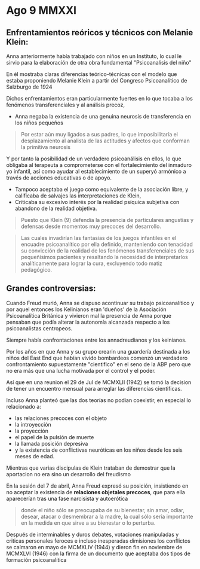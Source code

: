 # Ago 9 MMXXI
## Enfrentamientos reóricos y técnicos con Melanie Klein:
Anna anteriormente había trabajado con niños en un Instituto, lo cual le sirvio para la elaboración de otra obra fundamental "Psicoanalisis del niño"

En él mostraba claras diferencias teórico-técnicas con el modelo que estaba proponiendo Melanie Klein a partir del Congreso Psicoanalítico de Salzburgo de 1924

Dichos enfrentamientos eran particularmente fuertes en lo que tocaba a los fenómenos transferenciales y al análisis precoz, 

- Anna negaba la existencia de una genuina neurosis de transferencia en los niños pequeños

> Por estar aún muy ligados a sus padres, lo que imposibilitaría el desplazamiento al analista de las actitudes y afectos que conforman la primitiva neurosis
	
Y por tanto la posibilidad de un verdadero psicoanálisis en ellos, lo que obligaba al terapeuta a comprometerse con el fortalecimiento del inmaduro yo infantil, así como ayudar al establecimiento de un superyó armónico a través de acciones educativas o de apoyo.

- Tampoco aceptaba el juego como equivalente de la asociación libre, y calificaba de salvajes las interpretaciones de Klein, 
- Criticaba su excesivo interés por la realidad psíquica subjetiva con abandono de la realidad objetiva. 

>Puesto que Klein (9) defendía la presencia de particulares angustias y defensas desde momentos muy precoces del desarrollo.

>Las cuales invadirían las fantasías de los juegos infantiles en el encuadre psicoanalítico por ella definido, manteniendo con tenacidad su convicción de la realidad de los fenómenos transferenciales de sus pequeñísimos pacientes y resaltando la necesidad de interpretarlos analíticamente para lograr la cura, excluyendo todo matiz pedagógico.

## Grandes controversias: 
Cuando Freud murió, Anna se dispuso acontinuar su trabajo psicoanalítico y por aquel entonces los Kelinianos eran 'dueños' de la Asociación Psicoanalítica Británica y vivieron mal la presencia de Anna porque pensaban que podía alterar la autonomía alcanzada respecto a los psicoanalistas centropeos.

Siempre había confrontaciones entre los annadreudianos y los keinianos.

Por los años en que Anna y su grupo crearin una guardería destinada a los niños del East End que habían vivido bombardeos comenzó un verdadero confrontamiento supuestamente "cientifico" en el seno de la ABP pero que no era más que una lucha motivada por el control y el poder.

Así que en una reunion el 29 de Jul de MCMXLII (1942) se tomó la decision de tener un encuentro mensual para arreglar las diferencias cientificas.

Incluso Anna planteó que las dos teorías no podian coexistir, en especial lo relacionado a:
- las relaciones precoces con el objeto
- la introyección
- la proyección
- el papel de la pulsión de muerte
- la llamada posición depresiva 
- y la existencia de conflictivas neuróticas en los niños desde los seis meses de edad.

Mientras que varias discipulas de Klein trataban de demostrar que la aportacion no era sino un desarrollo del freudismo

En la sesión del 7 de abril, Anna Freud expresó su posición, insistiendo en no aceptar la existencia de **relaciones objetales precoces**, que para ella aparecerían tras una fase narcisista y autoerótica

> donde el niño sólo se preocupaba de su bienestar, sin amar, odiar, desear, atacar o desmembrar a la madre, la cual sólo sería importante en la medida en que sirve a su bienestar o lo perturba.

Después de interminables y duros debates, votaciones manipuladas y criticas personales feroces e incluso inesperadas dimisiones los conflictos se calmaron en mayo de MCMXLIV (1944) y dieron fin en noviembre de MCMXLVI (1946) con la firma de un documento que aceptaba dos tipos de formación psicoanalítica